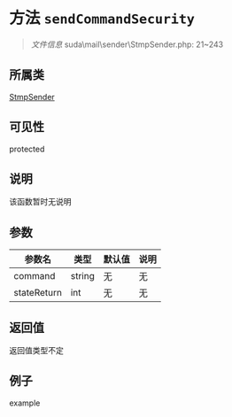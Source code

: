 # 方法 `sendCommandSecurity`



> *文件信息* suda\mail\sender\StmpSender.php: 21~243

## 所属类 

[StmpSender](../StmpSender.md)

## 可见性

 protected 

## 说明

该函数暂时无说明


## 参数


| 参数名 | 类型 | 默认值 | 说明 |
|--------|-----|-------|-------|
| command |  string | 无 | 无 |
| stateReturn |  int | 无 | 无 |



## 返回值

返回值类型不定


## 例子

example